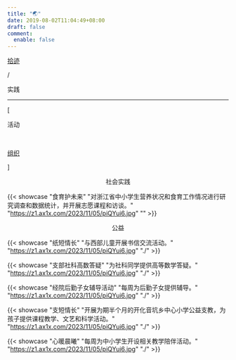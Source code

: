 ```yaml
---
title: "🌏"
date: 2019-08-02T11:04:49+08:00
draft: false
comment:
  enable: false
---
```


<div class="nav-tab">
  <a href="../../cages"><p class="not">拾迹</p></a>
  <p class="now">/</p><p class="now">实践</p>
</div>

---

<div class="nav-tab">
  <p class="bord">[</p>
  <p class="now">活动</p>&nbsp;
  <a href="../activity-career"><p class="not">组织</p></a>
  <p class="bord">]</p>
</div>

<center><p class="tabtag">社会实践</p></center>

{{< showcase "食育护未来" "对浙江省中小学生营养状况和食育工作情况进行研究调查和数据统计，并开展志愿课程和访谈。" "https://z1.ax1x.com/2023/11/05/piQYui6.jpg" "" >}}

<center><p class="tabtag">公益</p></center>

{{< showcase "纸短情长" "与西部儿童开展书信交流活动。" "https://z1.ax1x.com/2023/11/05/piQYui6.jpg" "./" >}}

{{< showcase "支部社科高数答疑" "为社科同学提供高等数学答疑。" "https://z1.ax1x.com/2023/11/05/piQYui6.jpg" "./" >}}

{{< showcase "经院后勤子女辅导活动" "每周为后勤子女提供辅导。" "https://z1.ax1x.com/2023/11/05/piQYui6.jpg" "./" >}}

{{< showcase "支短情长" "开展为期半个月的开化音坑乡中心小学公益支教，为孩子提供课程教学、文艺和科学活动。" "https://z1.ax1x.com/2023/11/05/piQYui6.jpg" "./" >}}

{{< showcase "心暖晨曦" "每周为中小学生开设相关教学陪伴活动。" "https://z1.ax1x.com/2023/11/05/piQYui6.jpg" "./" >}}
